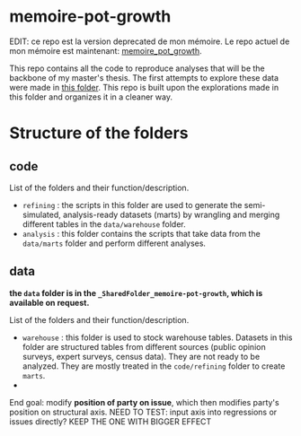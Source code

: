 # memoire-pot-growth

EDIT: ce repo est la version deprecated de mon mémoire. Le repo actuel de mon mémoire est maintenant: [memoire_pot_growth](https://github.com/clessn/memoire_pot_growth). 

This repo contains all the code to reproduce analyses that will be the backbone of my master's thesis. The first attempts to explore these data were made in [this folder](https://github.com/clessn/riding-volatility/tree/main/memoire). This repo is built upon the explorations made in this folder and organizes it in a cleaner way.

# Structure of the folders

## code

List of the folders and their function/description.
- `refining` : the scripts in this folder are used to generate the semi-simulated, analysis-ready datasets (marts) by wrangling and merging different tables in the `data/warehouse` folder.
- `analysis` : this folder contains the scripts that take data from the `data/marts` folder and perform different analyses. 

## data
**the `data` folder is in the `_SharedFolder_memoire-pot-growth`, which is available on request.**

List of the folders and their function/description.
- `warehouse` : this folder is used to stock warehouse tables. Datasets in this folder are structured tables from different sources (public opinion surveys, expert surveys, census data). They are not ready to be analyzed. They are mostly treated in the `code/refining` folder to create `marts`.
- 

End goal: modify **position of party on issue**, which then modifies party's position on structural axis. NEED TO TEST: input axis into regressions or issues directly? KEEP THE ONE WITH BIGGER EFFECT
